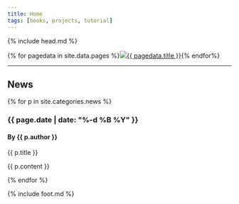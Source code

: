 ```yaml
---
title: Home
tags: [books, projects, tutorial]
---
```

{% include head.md %}

{% for pagedata in site.data.pages %}<a href="{{ pagedata.url }}"><img src="img/{{ pagedata.img }}"/>{{ pagedata.title }}</a>{% endfor%}

___

## News

{% for p in site.categories.news %}
### {{ page.date | date: "%-d %B %Y" }}

#### By {{ p.author }}

{{ p.title }}

{{ p.content }}

{% endfor %}

{% include foot.md %}